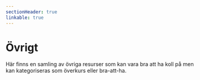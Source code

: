 ```yaml
---
sectionHeader: true
linkable: true
---
```

Övrigt
=========================

Här finns en samling av övriga resurser som kan vara bra att ha koll på men kan kategoriseras som överkurs eller bra-att-ha.
